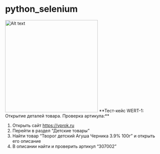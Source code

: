# python_selenium 
  <img src="https://media.giphy.com/media/4XXo8A7CIW1lZGgdhm/giphy.gif" alt="Alt text" width="300"/>
**Тест-кейс WERT-1: Открытие деталей товара. Проверка артикула:** 

1. Открыть сайт https://vprok.ru
2. Перейти в раздел “Детские товары”
3. Найти товар “Творог детский Агуша Черника 3.9% 100г” и открыть его описание
4. В описании найти и проверить артикул “307002”
